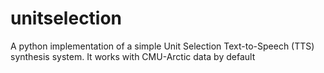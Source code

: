 # unitselection
A python implementation of a simple Unit Selection Text-to-Speech (TTS) synthesis system. It works with CMU-Arctic data by default
